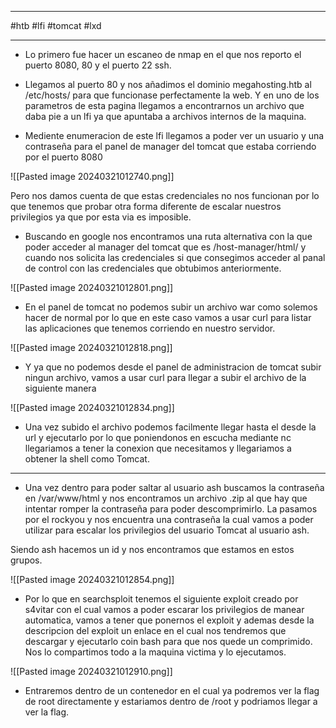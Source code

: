 -----------
#htb #lfi #tomcat #lxd

----------------

- Lo primero fue hacer un escaneo de nmap en el que nos reporto el puerto 8080, 80 y el puerto 22 ssh.

- Llegamos al puerto 80 y nos añadimos el dominio megahosting.htb al /etc/hosts/ para que funcionase perfectamente la web. Y en uno de los parametros de esta pagina llegamos a encontrarnos un archivo que daba pie a un lfi ya que apuntaba a archivos internos de la maquina.

- Mediente enumeracion de este lfi llegamos a poder ver un usuario y una contraseña para el panel de manager del tomcat que estaba corriendo por el puerto 8080

![[Pasted image 20240321012740.png]]

Pero nos damos cuenta de que estas credenciales no nos funcionan por lo que tenemos que probar otra forma diferente de escalar nuestros privilegios ya que por esta via es imposible.

- Buscando en google nos encontramos una ruta alternativa con la que poder acceder al manager del tomcat que es /host-manager/html/ y cuando nos solicita las credenciales si que consegimos acceder al panal de control con las credenciales que obtubimos anteriormente.

![[Pasted image 20240321012801.png]]

- En el panel de tomcat no podemos subir un archivo war como solemos hacer de normal por lo que en este caso vamos a usar curl para listar las aplicaciones que tenemos corriendo en nuestro servidor.

![[Pasted image 20240321012818.png]]


- Y ya que no podemos desde el panel de administracion de tomcat subir ningun archivo, vamos a usar curl para llegar a subir el archivo de la siguiente manera

![[Pasted image 20240321012834.png]]

- Una vez subido el archivo podemos facilmente llegar hasta el desde la url y ejecutarlo por lo que poniendonos en escucha mediante nc llegariamos a tener la conexion que necesitamos y llegariamos a obtener la shell como Tomcat.

------------------------------

- Una vez dentro para poder saltar al usuario ash buscamos la contraseña en /var/www/html y nos encontramos un archivo .zip al que hay que intentar romper la contraseña para poder descomprimirlo. La pasamos por el rockyou y nos encuentra una contraseña la cual vamos a poder utilizar para escalar los privilegios del usuario Tomcat al usuario ash.

Siendo ash hacemos un id y nos encontramos que estamos en estos grupos. 

![[Pasted image 20240321012854.png]]

- Por lo que en searchsploit tenemos el siguiente exploit creado por s4vitar con el cual vamos a poder escarar los privilegios de manear automatica, vamos a tener que ponernos el exploit y ademas desde la descripcion del exploit un enlace en el cual nos tendremos que descargar  y ejecutarlo coin bash para que nos quede un comprimido. Nos lo compartimos todo a la maquina victima y lo ejecutamos.

![[Pasted image 20240321012910.png]]

 - Entraremos dentro de un contenedor en el cual ya podremos ver la flag de root directamente y estariamos dentro de /root y podriamos llegar a ver la flag.
